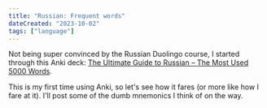 ```yaml
---
title: "Russian: Frequent words"
dateCreated: "2023-10-02"
tags: ["language"]
---
```


Not being super convinced by the Russian Duolingo course, I started through this Anki deck: [The Ultimate Guide to Russian – The Most Used 5000 Words](https://ankiweb.net/shared/info/1147549038).

This is my first time using Anki, so let's see how it fares (or more like how I fare at it). I'll post some of the dumb mnemonics I think of on the way.
